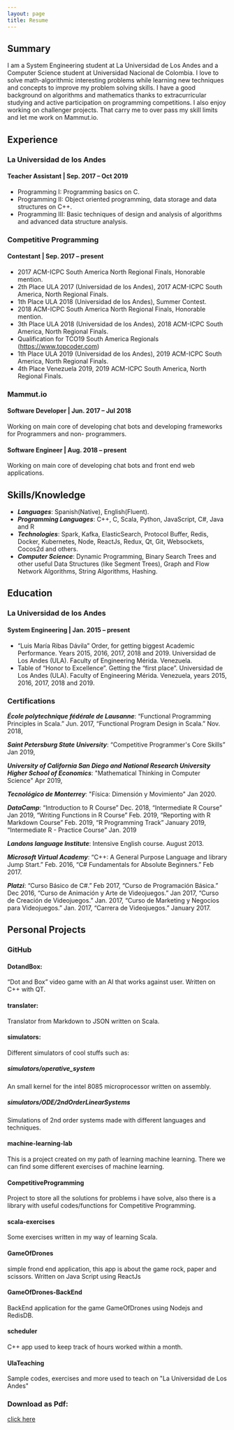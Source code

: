 ```yaml
---
layout: page
title: Resume
---
```


## Summary
I am a System Engineering student at La Universidad de Los Andes and a Computer Science student at Universidad
Nacional de Colombia. I love to solve math-algorithmic interesting problems while learning new techniques and
concepts to improve my problem solving skills. I have a good background on algorithms and mathematics thanks to
extracurricular studying and active participation on programming competitions. I also enjoy working on challenger projects. 
That carry me to over pass my skill limits and let me work on Mammut.io.

## Experience
### La Universidad de los Andes
#### Teacher Assistant | Sep. 2017 – Oct 2019
* Programming I: Programming basics on C.
* Programming II: Object oriented programming, data storage and data structures on C++.
* Programming III: Basic techniques of design and analysis of algorithms and advanced data structure analysis.

### Competitive Programming
#### Contestant | Sep. 2017 – present
* 2017 ACM-ICPC South America North Regional Finals, Honorable mention.
* 2th Place ULA 2017 (Universidad de los Andes), 2017 ACM-ICPC South America, North Regional Finals.
* 1th Place ULA 2018 (Universidad de los Andes), Summer Contest.
* 2018 ACM-ICPC South America North Regional Finals, Honorable mention.
* 3th Place ULA 2018 (Universidad de los Andes), 2018 ACM-ICPC South America, North Regional Finals.
* Qualification for TCO19 South America Regionals (https://www.topcoder.com)
* 1th Place ULA 2019 (Universidad de los Andes), 2019 ACM-ICPC South America, North Regional Finals.
* 4th Place Venezuela 2019, 2019 ACM-ICPC South America, North Regional Finals.

### Mammut.io
#### Software Developer | Jun. 2017 – Jul 2018
Working on main core of developing chat bots and developing frameworks for Programmers and non-
programmers.
#### Software Engineer | Aug. 2018 – present
Working on main core of developing chat bots and front end web applications.

## Skills/Knowledge
* ***Languages***: Spanish(Native), English(Fluent).
* ***Programming Languages***: C++, C, Scala, Python, JavaScript, C#, Java and R
* ***Technologies***: Spark, Kafka, ElasticSearch, Protocol Buffer, Redis, Docker, Kubernetes, Node, ReactJs, Redux, Qt, Git, Websockets, Cocos2d and others.
* ***Computer Science***: Dynamic Programming, Binary Search Trees and other useful Data Structures (like Segment Trees), Graph and Flow Network Algorithms, String Algorithms, Hashing.

## Education
### La Universidad de los Andes
#### System Engineering | Jan. 2015 – present
* “Luis María Ribas Dávila” Order, for getting biggest Academic Performance. Years 2015, 2016, 2017, 2018 and 2019. Universidad de Los Andes (ULA). Faculty of Engineering Mérida. Venezuela.
* Table of “Honor to Excellence”. Getting the “first place”. Universidad de Los Andes (ULA). Faculty of Engineering Mérida. Venezuela, years 2015, 2016, 2017, 2018 and 2019.

### Certifications
***École polytechnique fédérale de Lausanne***: “Functional Programming Principles in Scala.” Jun. 2017, “Functional Program Design in Scala.” Nov. 2018, 

***Saint Petersburg State University***:
“Competitive Programmer's Core Skills” Jan 2019, 

***University of California San Diego and National Research University Higher School of Economics***:
"Mathematical Thinking in Computer Science" Apr 2019,

***Tecnológico de Monterrey***:
"Física: Dimensión y Movimiento" Jan 2020.

***DataCamp***: “Introduction to R Course” Dec. 2018, “Intermediate R Course” Jan 2019, “Writing Functions in R Course” Feb. 2019, “Reporting with R Markdown Course” Feb. 2019, “R Programming Track” January 2019, “Intermediate R - Practice Course” Jan. 2019

***Landons language Institute***: Intensive English course. August 2013.

***Microsoft Virtual Academy***: “C++: A General Purpose Language and library Jump Start.” Feb. 2016, “C# Fundamentals for Absolute Beginners.” Feb 2017.

***Platzi***: “Curso Básico de C#.” Feb 2017, “Curso de Programación Básica.” Dec 2016, “Curso de Animación y Arte de Videojuegos.” Jan 2017, “Curso de Creación de Videojuegos.” Jan. 2017, “Curso de Marketing y Negocios para Videojuegos.” Jan. 2017, “Carrera de Videojuegos.” January 2017.

## Personal Projects
### GitHub
#### DotandBox: 
“Dot and Box” video game with an AI that works against user. Written on C++ with QT.
#### translater: 
Translator from Markdown to JSON written on Scala.
#### simulators:
Different simulators of cool stuffs such as:
##### simulators/operative_system
An small kernel for the intel 8085 microprocessor written on assembly.
##### simulators/ODE/2ndOrderLinearSystems
Simulations of 2nd order systems made with different languages and techniques.
#### machine-learning-lab
This is a project created on my path of learning machine learning. There we can find some different exercises 
of machine learning.
#### CompetitiveProgramming
Project to store all the solutions for problems i have solve, also there is a library with useful codes/functions 
for Competitive Programming.
#### scala-exercises
Some exercises written in my way of learning Scala.
#### GameOfDrones
simple frond end application, this app is about the game rock, paper and scissors. Written on Java Script using ReactJs
#### GameOfDrones-BackEnd
BackEnd application for the game GameOfDrones using Nodejs and RedisDB.
#### scheduler
C++ app used to keep track of hours worked within a month.
#### UlaTeaching
Sample codes, exercises and more used to teach on "La Universidad de Los Andes"

### Download as Pdf:
[click here](https://github.com/juankipedia/juankipedia.github.io/raw/master/resume.pdf)
